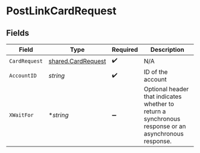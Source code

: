 # PostLinkCardRequest


## Fields

| Field                                                                                                | Type                                                                                                 | Required                                                                                             | Description                                                                                          |
| ---------------------------------------------------------------------------------------------------- | ---------------------------------------------------------------------------------------------------- | ---------------------------------------------------------------------------------------------------- | ---------------------------------------------------------------------------------------------------- |
| `CardRequest`                                                                                        | [shared.CardRequest](../../models/shared/cardrequest.md)                                             | :heavy_check_mark:                                                                                   | N/A                                                                                                  |
| `AccountID`                                                                                          | *string*                                                                                             | :heavy_check_mark:                                                                                   | ID of the account                                                                                    |
| `XWaitFor`                                                                                           | **string*                                                                                            | :heavy_minus_sign:                                                                                   | Optional header that indicates whether to return a synchronous response or an asynchronous response. |